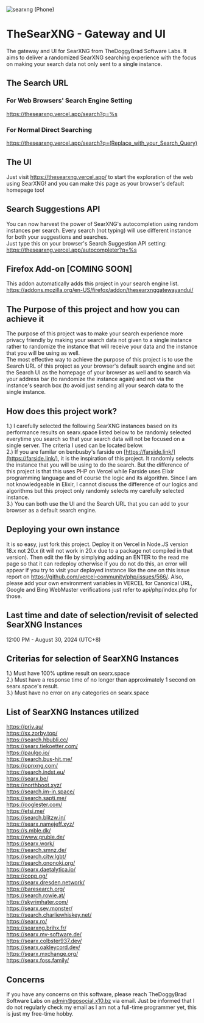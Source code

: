 ![searxng (Phone)](https://github.com/user-attachments/assets/f92b0312-a375-4ede-9125-83143b559145)
# TheSearXNG - Gateway and UI
The gateway and UI for SearXNG from TheDoggyBrad Software Labs. It aims to deliver a randomized SearXNG searching experience with the focus on making your search data not only sent to a single instance.

## The Search URL

### For Web Browsers' Search Engine Setting
https://thesearxng.vercel.app/search?q=%s

### For Normal Direct Searching
https://thesearxng.vercel.app/search?q=(Replace_with_your_Search_Query)

## The UI
Just visit https://thesearxng.vercel.app/ to start the exploration of the web using SearXNG! and you can make this page as your browser's default homepage too!

## Search Suggestions API
You can now harvest the power of SearXNG's autocompletion using random instances per search. Every search (not typing) will use different instance for both your suggestions and searches.<br>
Just type this on your browser's Search Suggestion API setting:<br>
https://thesearxng.vercel.app/autocompleter?q=%s

## Firefox Add-on [COMING SOON]
This addon automatically adds this project in your search engine list.<br>
https://addons.mozilla.org/en-US/firefox/addon/thesearxnggatewayandui/

## The Purpose of this project and how you can achieve it
The purpose of this project was to make your search experience more privacy friendly by making your search data not given to a single instance rather to randomize the instance that will receive your data and the instance that you will be using as well. <br>
The most effective way to achieve the purpose of this project is to use the Search URL of this project as your browser's default search engine and set the Search UI as the homepage of your browser as well and to search via your address bar (to randomize the instance again) and not via the instance's search box (to avoid just sending all your search data to the single instance.

## How does this project work?
1.) I carefully selected the following SearXNG instances based on its performance results on searx.space listed below to be randomly selected everytime you search so that your search data will not be focused on a single server. The criteria I used can be located below.<br>
2.) If you are familar on benbusby's farside on [https://farside.link/](https://farside.link/), it is the inspiration of this project. It randomly selects the instance that you will be using to do the search. But the difference of this project is that this uses PHP on Vercel while Farside uses Elixir programming language and of course the logic and its algorithm. Since I am not knowledgeable in Elixir, I cannot discuss the difference of our logics and algorithms but this project only randomly selects my carefully selected instance.<br>
3.) You can both use the UI and the Search URL that you can add to your browser as a default search engine.

## Deploying your own instance
It is so easy, just fork this project. Deploy it on Vercel in Node.JS version 18.x not 20.x (it will not work in 20.x due to a package not compiled in that version). Then edit the file by simplying adding an ENTER to the read me page so that it can redeploy otherwise if you do not do this, an error will appear if you try to visit your deployed instance like the one on this issue report on  https://github.com/vercel-community/php/issues/566/. Also, please add your own environment variables in VERCEL for Canonical URL, Google and Bing WebMaster verifications just refer to api/php/index.php for those.

## Last time and date of selection/revisit of selected SearXNG Instances
12:00 PM - August 30, 2024 (UTC+8)

## Criterias for selection of SearXNG Instances
1.) Must have 100% uptime result on searx.space<br>
2.) Must have a response time of no longer than approximately 1 second on searx.space's result.<br>
3.) Must have no error on any categories on searx.space

## List of SearXNG Instances utilized
https://priv.au/<br>
https://sx.zorby.top/<br>
https://search.hbubli.cc/<br>
https://searx.tiekoetter.com/<br>
https://paulgo.io/<br>
https://search.bus-hit.me/<br>
https://opnxng.com/<br>
https://search.indst.eu/<br>
https://searx.be/<br>
https://northboot.xyz/<br>
https://search.im-in.space/<br>
https://search.sapti.me/<br>
https://ooglester.com/<br>
https://etsi.me/<br>
https://search.blitzw.in/<br>
https://searx.namejeff.xyz/<br>
https://s.mble.dk/<br>
https://www.gruble.de/<br>
https://searx.work/<br>
https://search.smnz.de/<br>
https://search.citw.lgbt/<br>
https://search.ononoki.org/<br>
https://searx.daetalytica.io/<br>
https://copp.gg/<br>
https://searx.dresden.network/<br>
https://baresearch.org/<br>
https://search.rowie.at/<br>
https://skyrimhater.com/<br>
https://searx.sev.monster/<br>
https://search.charliewhiskey.net/<br>
https://searx.ro/<br>
https://searxng.brihx.fr/<br>
https://searx.mv-software.de/<br>
https://searx.colbster937.dev/<br>
https://searx.oakleycord.dev/<br>
https://searx.mxchange.org/<br>
https://searx.foss.family/

## Concerns
If you have any concerns on this software, please reach TheDoggyBrad Software Labs on admin@gosocial.x10.bz via email. Just be informed that I do not regularly check my email as I am not a full-time programmer yet, this is just my free-time hobby.

